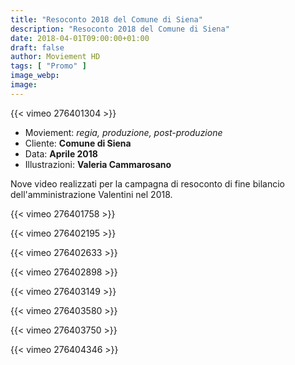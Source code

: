 ```yaml
---
title: "Resoconto 2018 del Comune di Siena"
description: "Resoconto 2018 del Comune di Siena"
date: 2018-04-01T09:00:00+01:00
draft: false
author: Moviement HD
tags: [ "Promo" ]
image_webp:
image:
---
```


{{< vimeo 276401304 >}}
<br>

- Moviement: *regia, produzione, post-produzione*
- Cliente: **Comune di Siena**
- Data: **Aprile 2018**
- Illustrazioni: **Valeria Cammarosano**

Nove video realizzati per la campagna di resoconto di fine bilancio dell'amministrazione Valentini nel 2018.

{{< vimeo 276401758 >}}
<br>

{{< vimeo 276402195 >}}
<br>

{{< vimeo 276402633 >}}
<br>

{{< vimeo 276402898 >}}
<br>

{{< vimeo 276403149 >}}
<br>

{{< vimeo 276403580 >}}
<br>

{{< vimeo 276403750 >}}
<br>

{{< vimeo 276404346 >}}
